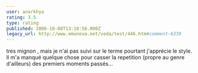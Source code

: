 ```yaml
---
user: anarkhya
rating: 3.5
type: rating
published: 2006-10-08T13:18:56.000Z
legacy_url: http://www.emunova.net/veda/test/446.htm#comment-6339
---
```

tres mignon , mais je n'ai pas suivi sur le terme pourtant j'apprécie le style.
Il m'a manqué quelque chose pour casser la repetition (propre au genre d'ailleurs) des premiers moments passés...